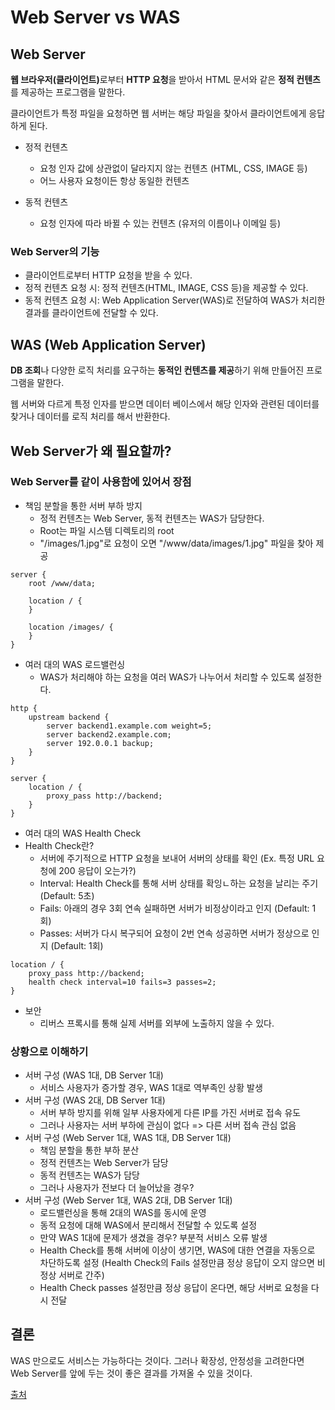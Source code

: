 # Web Server vs WAS

## Web Server
<b>웹 브라우저(클라이언트)</b>로부터 <b>HTTP 요청</b>을 받아서 HTML 문서와 같은 <b>정적 컨텐츠</b>를 제공하는 프로그램을 말한다.   

클라이언트가 특정 파일을 요청하면 웹 서버는 해당 파일을 찾아서 클라이언트에게 응답하게 된다.   

* 정적 컨텐츠
    * 요청 인자 값에 상관없이 달라지지 않는 컨텐츠 (HTML, CSS, IMAGE 등)
    * 어느 사용자 요청이든 항상 동일한 컨텐츠   

* 동적 컨텐츠
    * 요청 인자에 따라 바뀔 수 있는 컨텐츠 (유저의 이름이나 이메일 등)   

### Web Server의 기능
* 클라이언트로부터 HTTP 요청을 받을 수 있다.
* 정적 컨텐츠 요청 시: 정적 컨텐츠(HTML, IMAGE, CSS 등)을 제공할 수 있다.
* 동적 컨텐츠 요청 시: Web Application Server(WAS)로 전달하여 WAS가 처리한 결과를 클라이언트에 전달할 수 있다.   

## WAS (Web Application Server)
<b>DB 조회</b>나 다양한 로직 처리를 요구하는 <b>동적인 컨텐츠를 제공</b>하기 위해 만들어진 프로그램을 말한다.   

웹 서버와 다르게 특정 인자를 받으면 데이터 베이스에서 해당 인자와 관련된 데이터를 찾거나 데이터를 로직 처리를 해서 반환한다.   

## Web Server가 왜 필요할까?
### Web Server를 같이 사용함에 있어서 장점
* 책임 분할을 통한 서버 부하 방지
    * 정적 컨텐츠는 Web Server, 동적 컨텐츠는 WAS가 담당한다.
    * Root는 파일 시스템 디렉토리의 root
    * "/images/1.jpg"로 요청이 오면 "/www/data/images/1.jpg" 파일을 찾아 제공   

```
server {
    root /www/data;

    location / {
    }

    location /images/ {
    }
}
```

* 여러 대의 WAS 로드밸런싱
    * WAS가 처리해야 하는 요청을 여러 WAS가 나누어서 처리할 수 있도록 설정한다.

```
http {
    upstream backend {
        server backend1.example.com weight=5;
        server backend2.example.com;
        server 192.0.0.1 backup;
    }
}
```

```
server {
    location / {
        proxy_pass http://backend;
    }
}
```

* 여러 대의 WAS Health Check
* Health Check란?
    * 서버에 주기적으로 HTTP 요청을 보내어 서버의 상태를 확인 (Ex. 특정 URL 요청에 200 응답이 오는가?)
    * Interval: Health Check를 통해 서버 상태를 확잉ㄴ하는 요청을 날리는 주기 (Default: 5초)
    * Fails: 아래의 경우 3회 연속 실패하면 서버가 비정상이라고 인지 (Default: 1회)
    * Passes: 서버가 다시 복구되어 요청이 2번 연속 성공하면 서버가 정상으로 인지 (Default: 1회)

```
location / {
    proxy_pass http://backend;
    health check interval=10 fails=3 passes=2;
}
```

* 보안
    * 리버스 프록시를 통해 실제 서버를 외부에 노출하지 않을 수 있다.

### 상황으로 이해하기
* 서버 구성 (WAS 1대, DB Server 1대)
    * 서비스 사용자가 증가할 경우, WAS 1대로 역부족인 상황 발생
* 서버 구성 (WAS 2대, DB Server 1대)
    * 서버 부하 방지를 위해 일부 사용자에게 다른 IP를 가진 서버로 접속 유도
    * 그러나 사용자는 서버 부하에 관심이 없다 => 다른 서버 접속 관심 없음
* 서버 구성 (Web Server 1대, WAS 1대, DB Server 1대)
    * 책임 분할을 통한 부하 분산
    * 정적 컨텐츠는 Web Server가 담당
    * 동적 컨텐츠는 WAS가 담당
    * 그러나 사용자가 전보다 더 늘어났을 경우?
* 서버 구성 (Web Server 1대, WAS 2대, DB Server 1대)
    * 로드밸런싱을 통해 2대의 WAS를 동시에 운영
    * 동적 요청에 대해 WAS에서 분리해서 전달할 수 있도록 설정
    * 만약 WAS 1대에 문제가 생겼을 경우? 부분적 서비스 오류 발생
    * Health Check를 통해 서버에 이상이 생기면, WAS에 대한 연결을 자동으로 차단하도록 설정 (Health Check의 Fails 설정만큼 정상 응답이 오지 않으면 비정상 서버로 간주)
    * Health Check passes 설정만큼 정상 응답이 온다면, 해당 서버로 요청을 다시 전달

## 결론
WAS 만으로도 서비스는 가능하다는 것이다. 그러나 확장성, 안정성을 고려한다면 Web Server를 앞에 두는 것이 좋은 결과를 가져올 수 있을 것이다.

[출처](https://www.youtube.com/watch?v=mcnJcjbfjrs)